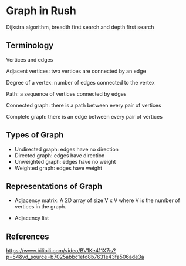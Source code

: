 # Graph in Rush

Dijkstra algorithm, breadth first search and depth first search 

## Terminology

Vertices and edges

Adjacent vertices: two vertices are connected by an edge

Degree of a vertex: number of edges connected to the vertex

Path: a sequence of vertices connected by edges

Connected graph: there is a path between every pair of vertices

Complete graph: there is an edge between every pair of vertices

## Types of Graph

- Undirected graph: edges have no direction
- Directed graph: edges have direction
- Unweighted graph: edges have no weight
- Weighted graph: edges have weight

## Representations of Graph

- Adjacency matrix: A 2D array of size V x V where V is the number of vertices in the graph.

- Adjacency list
  





















## References
https://www.bilibili.com/video/BV1Ke411X7is?p=54&vd_source=b7025abbc1efd8b7631e43fa506ade3a

